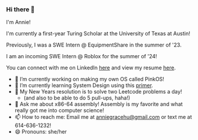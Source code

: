 ### Hi there 👋

I'm Annie!

I'm currently a first-year Turing Scholar at the University of Texas at Austin!

Previously, I was a SWE Intern @ EquipmentShare in the summer of '23. 

I am an incoming SWE Intern @ Roblox for the summer of '24! 

You can connect with me on LinkedIn [here](https://www.linkedin.com/in/annie-grace-hu/) and view my resume [here](https://github.com/anniehu17/anniehu17/blob/main/Annie_Hu_Resume.pdf). 

- 🔭 I’m currently working on making my own OS called PinkOS!
- 🌱 I’m currently learning System Design using this [primer](https://github.com/donnemartin/system-design-primer).
- 🎀 My New Years resolution is to solve two Leetcode problems a day!
  - (and also to be able to do 5 pull-ups, haha!)
- 💬 Ask me about x86-64 assembly! Assembly is my favorite and what really got me into computer science!
- 📫 How to reach me: Email me at anniegracehu@gmail.com or text me at 614-636-1232!
- 😄 Pronouns: she/her
